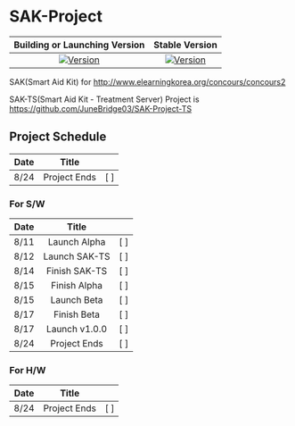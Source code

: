 # SAK-Project
| Building or Launching Version | Stable Version |
|:--------:|:-------:|
| [![Version](https://img.shields.io/badge/Building--Version-v1.0.0--alpha1-red)](https://github.com/JuneBridge03/SAK-Project) | [![Version](https://img.shields.io/badge/Stable--Version-None-grey)](https://github.com/JuneBridge03/SAK-Project) |


SAK(Smart Aid Kit) for http://www.elearningkorea.org/concours/concours2

SAK-TS(Smart Aid Kit - Treatment Server) Project is https://github.com/JuneBridge03/SAK-Project-TS


## Project Schedule

| Date | Title | |
|:----:|:----:|:----:|
| 8/24 | Project Ends | [ ] |


### For S/W
| Date | Title | |
|:----:|:----:|:----:|
| 8/11 | Launch Alpha | [ ] |
| 8/12 | Launch SAK-TS | [ ] |
| 8/14 | Finish SAK-TS | [ ] |
| 8/15 | Finish Alpha | [ ] |
| 8/15 | Launch Beta | [ ] |
| 8/17 | Finish Beta | [ ] |
| 8/17 | Launch v1.0.0 | [ ] |
| 8/24 | Project Ends | [ ] |

### For H/W
| Date | Title | |
|:----:|:----:|:----:|
| 8/24 | Project Ends | [ ] |